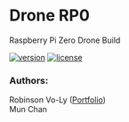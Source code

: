 # Drone RP0
Raspberry Pi Zero Drone Build

[![version](https://img.shields.io/badge/status-alpha-red.svg)]()	[![license](https://img.shields.io/github/license/mashape/apistatus.svg?maxAge=2592000)]()

### Authors:
Robinson Vo-Ly ([Portfolio](http://www.robinsonvoly.com/ "Robinson's Portfolio"))  
Mun Chan